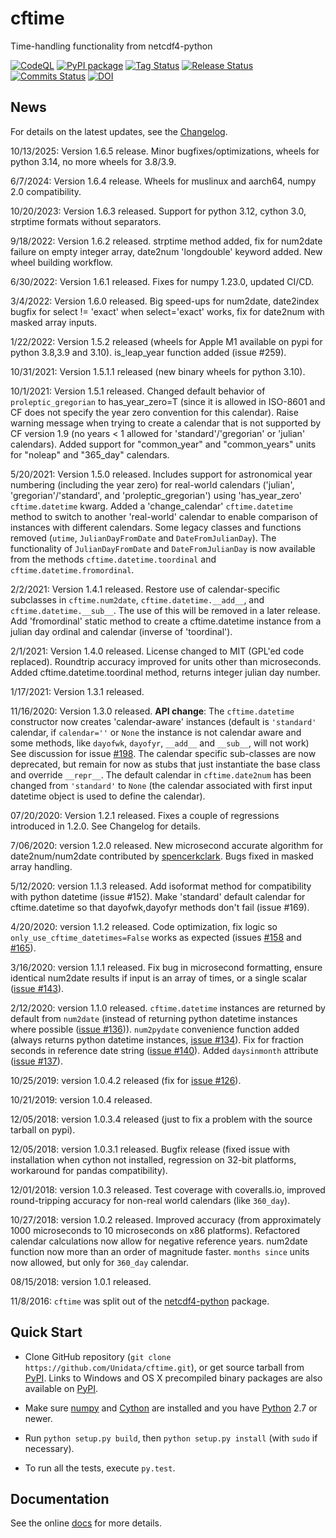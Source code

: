 # cftime
Time-handling functionality from netcdf4-python

[![CodeQL](https://github.com/Unidata/cftime/actions/workflows/github-code-scanning/codeql/badge.svg)](https://github.com/Unidata/cftime/actions/workflows/github-code-scanning/codeql)
[![PyPI package](https://img.shields.io/pypi/v/cftime.svg)](http://python.org/pypi/cftime)
[![Tag Status](https://img.shields.io/github/tag/UniData/cftime.svg)](https://github.com/Unidata/cftime/tags)
[![Release Status](https://img.shields.io/github/release/UniData/cftime.svg)](https://github.com/Unidata/cftime/releases)
[![Commits Status](https://img.shields.io/github/commits-since/UniData/cftime/latest.svg)](https://github.com/UniData/cftime/commits/master)
[![DOI](https://zenodo.org/badge/73107250.svg)](https://zenodo.org/badge/latestdoi/73107250)

## News
For details on the latest updates, see the [Changelog](https://github.com/Unidata/cftime/blob/master/Changelog).

10/13/2025:  Version 1.6.5 release.  Minor bugfixes/optimizations, wheels for python 3.14, no more wheels for 3.8/3.9.

6/7/2024:  Version 1.6.4 release.  Wheels for muslinux and aarch64, numpy 2.0 compatibility. 

10/20/2023:  Version 1.6.3 released.  Support for python 3.12, cython 3.0, strptime formats without separators.
 
9/18/2022:  Version 1.6.2 released.  strptime method added, fix for num2date failure on
empty integer array, date2num 'longdouble' keyword added. New wheel building workflow.

6/30/2022:  Version 1.6.1 released.  Fixes for numpy 1.23.0, updated CI/CD.

3/4/2022:  Version 1.6.0 released.  Big speed-ups for num2date, date2index bugfix for select != 'exact' when select='exact' works, fix for date2num with masked array inputs.

1/22/2022: Version 1.5.2 released (wheels for Apple M1 available on pypi for python 3.8,3.9 and 3.10). is_leap_year
function added (issue #259).

10/31/2021: Version 1.5.1.1 released (new binary wheels for python 3.10).

10/1/2021:  Version 1.5.1 released. Changed default behavior of ``proleptic_gregorian``
to has_year_zero=T (since it is allowed in ISO-8601 and CF does not specify the
year zero convention for this calendar). Raise warning message when trying
to create a calendar that is not supported by CF version 1.9 (no years < 1
allowed for 'standard'/'gregorian' or 'julian'  calendars).
Added support for "common_year" and "common_years" units for "noleap" 
and "365_day" calendars.
 
5/20/2021:  Version 1.5.0 released.  Includes support for astronomical year numbering
(including the year zero) for real-world calendars ('julian', 'gregorian'/'standard',
and 'proleptic_gregorian') using 'has_year_zero' `cftime.datetime` kwarg.
Added a 'change_calendar' `cftime.datetime` method to switch to another 
'real-world' calendar to enable comparison of instances with different calendars.
Some legacy classes and functions removed (`utime`, `JulianDayFromDate` and
`DateFromJulianDay`). The functionality of `JulianDayFromDate` and 
`DateFromJulianDay` is now available from the methods `cftime.datetime.toordinal`
and `cftime.datetime.fromordinal`.

2/2/2021:  Version 1.4.1 released. Restore use of calendar-specific subclasses
in `cftime.num2date`, `cftime.datetime.__add__`, and `cftime.datetime.__sub__`.
The use of this will be removed in a later release.
Add 'fromordinal' static method to create a cftime.datetime instance
from a julian day ordinal and calendar (inverse of 'toordinal').

2/1/2021:  Version 1.4.0 released.  License changed to MIT (GPL'ed code replaced).
Roundtrip accuracy improved for units other than microseconds. Added 
cftime.datetime.toordinal method, returns integer julian day number.

1/17/2021: Version 1.3.1 released.

11/16/2020:  Version 1.3.0 released. **API change**: The `cftime.datetime` constructor now creates 
 'calendar-aware' instances (default is `'standard'` calendar, if `calendar=''` or `None` the instance
 is not calendar aware and some methods, like `dayofwk`, `dayofyr`, `__add__` and `__sub__`, will not work)
 See discussion for issue [#198](https://github.com/Unidata/cftime/issues/198).
 The calendar specific sub-classes are now deprecated, but remain for now
 as stubs that just instantiate the base class and override `__repr__`.
 The default calendar in `cftime.date2num` has been changed from `'standard'` to `None`
 (the calendar associated with first input datetime object is used to define the calendar).

07/20/2020: Version 1.2.1 released.  Fixes a couple of regressions introduced in 1.2.0. See Changelog for details.

7/06/2020:  version 1.2.0 released. New microsecond accurate algorithm for date2num/num2date contributed by [spencerkclark](https://github.com/spencerkclark). Bugs fixed in masked array handling.

5/12/2020:  version 1.1.3 released.  Add isoformat method for compatibility with python datetime (issue #152).
 Make 'standard' default calendar for cftime.datetime so that dayofwk,dayofyr methods don't fail (issue #169).

4/20/2020:  version 1.1.2 released.  Code optimization, fix logic so `only_use_cftime_datetimes=False` works as 
 expected (issues [#158](https://github.com/Unidata/cftime/issues/158) and [#165](https://github.com/Unidata/cftime/issues/165)).

3/16/2020:  version 1.1.1 released.  Fix bug in microsecond formatting, ensure identical num2date results if input is an array of times, or a single scalar ([issue #143](https://github.com/Unidata/cftime/issues/143)).

2/12/2020:  version 1.1.0 released.  `cftime.datetime` instances are returned by default from `num2date`
(instead of returning python datetime instances where possible ([issue #136](https://github.com/Unidata/cftime/issues/136))).  `num2pydate`
convenience function added (always returns python datetime instances, [issue #134](https://github.com/Unidata/cftime/issues/134)). Fix for
fraction seconds in reference date string ([issue #140](https://github.com/Unidata/cftime/issues/140)). Added `daysinmonth` attribute 
([issue #137](https://github.com/Unidata/cftime/issues/137)).

10/25/2019:  version 1.0.4.2 released (fix for [issue #126](https://github.com/Unidata/cftime/issues/126)).

10/21/2019:  version 1.0.4 released.

12/05/2018:  version 1.0.3.4 released (just to fix a problem with the source 
tarball on pypi).

12/05/2018:  version 1.0.3.1 released.  Bugfix release (fixed issue with installation
when cython not installed, regression on 32-bit platforms, workaround for pandas 
compatibility).

12/01/2018:  version 1.0.3 released. Test coverage with coveralls.io, improved round-tripping accuracy for non-real world calendars (like `360_day`).

10/27/2018:  version 1.0.2 released. Improved accuracy (from approximately 1000 microseconds to 10 microseconds on x86
platforms). Refactored calendar calculations now allow for negative reference years. num2date function now more than an
order of magnitude faster. `months since` units now allowed, but only for `360_day` calendar.

08/15/2018:  version 1.0.1 released.

11/8/2016: `cftime` was split out of the [netcdf4-python](https://github.com/Unidata/netcdf4-python) package.

## Quick Start
* Clone GitHub repository (`git clone https://github.com/Unidata/cftime.git`), or get source tarball from [PyPI](https://pypi.python.org/pypi/cftime). Links to Windows and OS X precompiled binary packages are also available on [PyPI](https://pypi.python.org/pypi/cftime).

* Make sure [numpy](http://www.numpy.org/) and [Cython](http://cython.org/) are
  installed and you have [Python](https://www.python.org) 2.7 or newer.

* Run `python setup.py build`, then `python setup.py install` (with `sudo` if necessary).

* To run all the tests, execute `py.test`.

## Documentation
See the online [docs](http://unidata.github.io/cftime) for more details.
